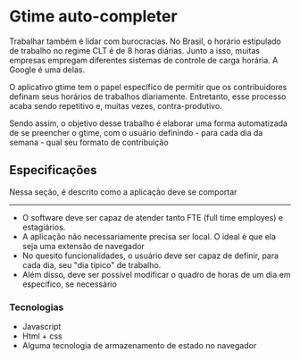 # Gtime auto-completer

Trabalhar também é lidar com burocracias. No Brasil, o horário estipulado de trabalho no regime CLT é de 8 horas diárias. Junto a isso, muitas empresas empregam diferentes sistemas de controle de carga horária. A Google é uma delas.

O aplicativo gtime tem o papel específico de permitir que os contribuidores definam seus horários de trabalhos diariamente. Entretanto, esse processo acaba sendo repetitivo e, muitas vezes, contra-produtivo.

Sendo assim, o objetivo desse trabalho é elaborar uma forma automatizada de se preencher o gtime, com o usuário definindo - para cada dia da semana - qual seu formato de contribuição

## Especificações
Nessa seção, é descrito como a aplicação deve se comportar
<hr>

* O software deve ser capaz de atender tanto FTE (full time employes) e estagiários.
* A aplicação não necessariamente precisa ser local. O ideal é que ela seja uma extensão de navegador
* No quesito funcionalidades, o usuário deve ser capaz de definir, para cada dia, seu "dia típico" de trabalho. 
* Além disso, deve ser possível modificar o quadro de horas de um dia em específico, se necessário

### Tecnologias
- Javascript
- Html + css
- Alguma tecnologia de armazenamento de estado no navegador

